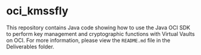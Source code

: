 # oci_kmssfly

This repository contains Java code showing how to use the Java OCI SDK to perform key management and cryptographic functions with Virtual Vaults on OCI. For more information, please view the `README.md` file in the Deliverables folder.
